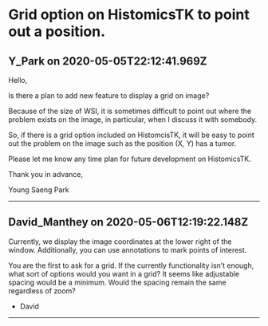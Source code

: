 # Grid option on HistomicsTK to point out a position.

## Y_Park on 2020-05-05T22:12:41.969Z

Hello,


Is there a plan to add new feature to display a grid on image?


Because of the size of WSI, it is sometimes difficult to point out where the problem exists on the image, in particular, when I discuss it with somebody.


So, if there is a grid option included on HistomcisTK, it will be easy to point out the problem on the image such as the position (X, Y) has a tumor.


Please let me know any time plan for future development on HistomicsTK.


Thank you in advance,


Young Saeng Park


---

## David_Manthey on 2020-05-06T12:19:22.148Z

Currently, we display the image coordinates at the lower right of the window. Additionally, you can use annotations to mark points of interest.


You are the first to ask for a grid. If the currently functionality isn’t enough, what sort of options would you want in a grid? It seems like adjustable spacing would be a minimum. Would the spacing remain the same regardless of zoom?


* David

---

